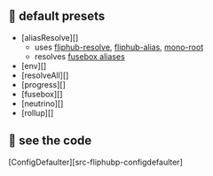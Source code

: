 ## 🍦 default presets

<!-- [defaults docs][docs-defaults(next)] -->

- [aliasResolve][]
  - uses [fliphub-resolve][fliphub-resolve], [fliphub-alias][fliphub-alias], [mono-root][mono-root]
  - resolves [fusebox aliases][fusebox-alias]
- [env][]
- [resolveAll][]
- [progress][]
- [fusebox][]
- [neutrino][]
- [rollup][]


## 👀 see the code

[ConfigDefaulter][src-fliphubp-configdefaulter]

[fliphub-alias]: https://www.npmjs.com/package/fliphub-alias
[fliphub-resolve]: https://www.npmjs.com/package/fliphub-resolve
[mono-root]: https://www.npmjs.com/package/mono-root
[docs-alias]: https://github.com/fliphub/fliphub/tree/master/docs/cli.md
[webpack-alias]: https://webpack.js.org/configuration/resolve/
[webpack-root]: https://webpack.js.org/guides/migrating/#resolve-root-resolve-fallback-resolve-modulesdirectories
[fusebox-alias]: http://fuse-box.org/#alias
